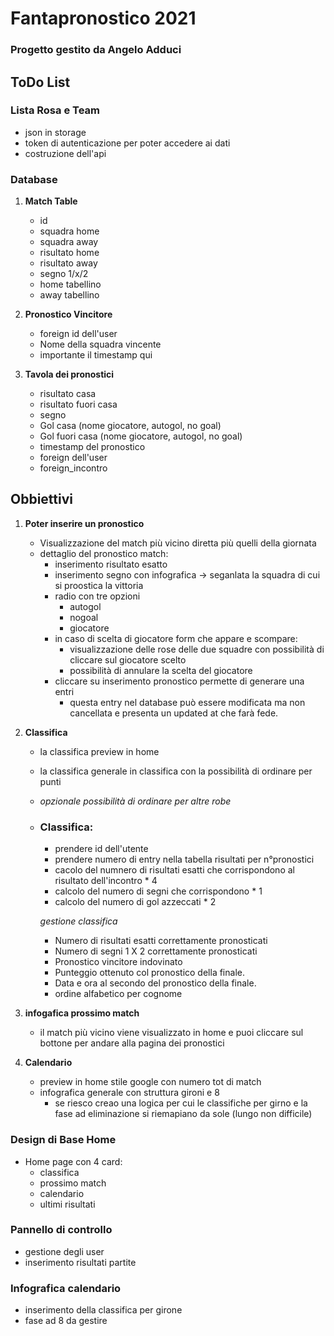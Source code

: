 # Fantapronostico 2021
### Progetto gestito da Angelo Adduci

## ToDo List

### Lista Rosa e Team
* json in storage
* token di autenticazione per poter accedere ai dati
* costruzione dell'api

### Database

1. **Match Table**
    * id
    * squadra home
    * squadra away
    * risultato home
    * risultato away
    * segno 1/x/2
    * home tabellino
    * away tabellino

2. **Pronostico Vincitore**
    * foreign id dell'user
    * Nome della squadra vincente
    * importante il timestamp qui

3. **Tavola dei pronostici**
    * risultato casa
    * risultato fuori casa
    * segno
    * Gol casa (nome giocatore, autogol, no goal)
    * Gol fuori casa (nome giocatore, autogol, no goal)
    * timestamp del pronostico
    * foreign dell'user
    * foreign_incontro

## Obbiettivi

1. **Poter inserire un pronostico**
    * Visualizzazione del match più vicino diretta più quelli della giornata
    * dettaglio del pronostico match:
        * inserimento risultato esatto
        * inserimento segno con infografica -> seganlata la squadra di cui si proostica la vittoria
        * radio con tre opzioni 
            * autogol
            * nogoal
            * giocatore
        * in caso di scelta di giocatore form che appare e scompare:
            * visualizzazione delle rose delle due squadre con possibilità di cliccare sul giocatore scelto
            * possibilità di annulare la scelta del giocatore 
        * cliccare su inserimento pronostico permette di generare una entri
            * questa entry nel database può essere modificata ma non cancellata e presenta un updated at che farà fede.

2. **Classifica**
    * la classifica preview in home
    * la classifica generale in classifica con la possibilità di ordinare per punti
    * *opzionale possibilità di ordinare per altre robe*
    * ### Classifica:
        * prendere id dell'utente
        * prendere numero di entry nella tabella risultati per n°pronostici
        * cacolo del numnero di risultati esatti che corrispondono al risultato dell'incontro * 4
        * calcolo del numero di segni che corrispondono * 1
        * calcolo del numero di gol azzeccati * 2

        *gestione classifica*
        * Numero di risultati esatti correttamente pronosticati
        * Numero di segni 1 X 2 correttamente pronosticati
        * Pronostico vincitore indovinato 
        * Punteggio ottenuto col pronostico della finale.
        * Data e ora al secondo del pronostico della finale.
        * ordine alfabetico per cognome


3. **infogafica prossimo match**
    * il match più vicino viene visualizzato in home e puoi cliccare sul bottone per andare alla pagina dei pronostici

4. **Calendario**
    * preview in home stile google con numero tot di match
    * infografica generale con struttura gironi e 8
        * se riesco creao una logica per cui le classifiche per girno e la fase ad eliminazione si riemapiano da sole (lungo non difficile)





### Design di Base Home

* Home page con 4 card: 
    * classifica
    * prossimo match
    * calendario
    * ultimi risultati

### Pannello di controllo
* gestione degli user
* inserimento risultati partite

### Infografica calendario
* inserimento della classifica per girone
* fase ad 8 da gestire 
